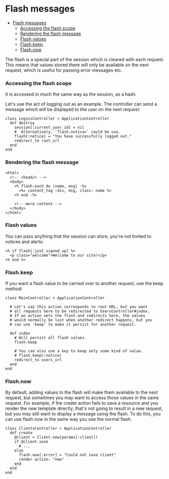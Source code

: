 # Flash messages

- [Flash messages](#flash-messages)
    + [Accessing the flash scope](#accessing-the-flash-scope)
    + [Rendering the flash message](#rendering-the-flash-message)
    + [Flash values](#flash-values)
    + [Flash.keep](#flashkeep)
    + [Flash.now](#flashnow)

The flash is a special part of the session which is cleared with each request. This means that values stored there will only be available on the next request, which is useful for passing error messages etc.

### Accessing the flash scope

It is accessed in much the same way as the session, as a hash.

Let's use the act of logging out as an example. The controller can send a message which will be displayed to the user on the next request:

```crystal 
class LoginsController < ApplicationController
  def destroy
    session[:current_user_id] = nil
    #  Alternatively, `flash.notice=` could be use.
    flash[:notice] = "You have successfully logged out."
    redirect_to root_url
  end
end
```
### Rendering the flash message

```erb
<html>
  <!-- <head/> -->
  <body>
    <% flash.each do |name, msg| -%>
      <%= content_tag :div, msg, class: name %>
    <% end -%>
 
    <!-- more content -->
  </body>
</html>
```

### Flash values

You can pass anything that the session can store; you're not limited to notices and alerts:

```
<% if flash[:just_signed_up] %>
  <p class="welcome">Welcome to our site!</p>
<% end %>
```

### Flash.keep

If you want a flash value to be carried over to another request, use the keep method:

```crystal
class MainController < ApplicationController

  # Let's say this action corresponds to root URL, but you want
  # all requests here to be redirected to UsersController#index.
  # If an action sets the flash and redirects here, the values
  # would normally be lost when another redirect happens, but you
  # can use 'keep' to make it persist for another request.
  
  def index
    # Will persist all flash values.
    flash.keep
 
    # You can also use a key to keep only some kind of value.
    # flash.keep(:notice)
    redirect_to users_url
  end
end
```

### Flash.now

By default, adding values to the flash will make them available to the next request, but sometimes you may want to access those values in the same request. For example, if the create action fails to save a resource and you render the new template directly, that's not going to result in a new request, but you may still want to display a message using the flash. To do this, you can use flash.now in the same way you use the normal flash.

```crystal
class ClientsController < ApplicationController
  def create
    @client = Client.new(params[:client])
    if @client.save
      # ...
    else
      flash.now[:error] = "Could not save client"
      render action: "new"
    end
  end
end
```
